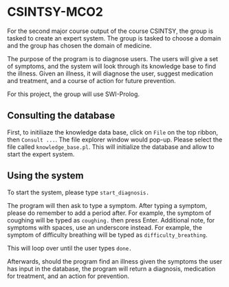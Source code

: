 # CSINTSY-MCO2

For the second major course output of the course CSINTSY, the group is tasked to create an expert system. The group is tasked to choose a domain and 
the group has chosen the domain of medicine. 

The purpose of the program is to diagnose users. The users will give a set of symptoms, and the system will look through its knowledge base to find the illness.
Given an illness, it will diagnose the user, suggest medication and treatment, and a course of action for future prevention.

For this project, the group will use SWI-Prolog.

## Consulting the database

First, to initiliaze the knowledge data base, click on `File` on the top ribbon, then `Consult ...`. The file explorer window would pop-up. Please select the file called
`knowledge_base.pl`. This will initialize the database and allow to start the expert system.

## Using the system

To start the system, please type `start_diagnosis.`

The program will then ask to type a symptom. After typing a symptom, please do remember to add a period after. For example, the symptom of 
coughing will be typed as `coughing.` then press Enter. Additional note, for symptoms with spaces, use an underscore instead. For example, the symptom of
difficulty breathing will be typed as `difficulty_breathing`. 

This will loop over until the user types `done.`

Afterwards, should the program find an illness given the symptoms the user has input in the database, the program will return a diagnosis, medication for treatment, and an action for prevention.
